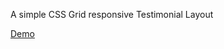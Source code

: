 A simple CSS Grid responsive Testimonial Layout

[Demo](https://codepen.io/thenahidul/full/Exovwmy)
